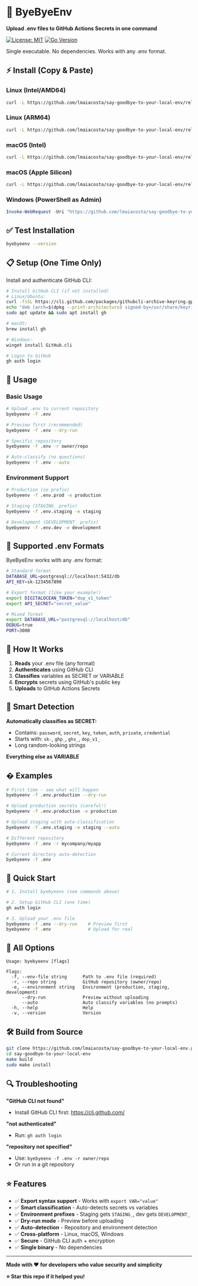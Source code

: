 # 🚀 ByeByeEnv

**Upload .env files to GitHub Actions Secrets in one command**

[![License: MIT](https://img.shields.io/badge/License-MIT-yellow.svg)](https://opensource.org/licenses/MIT)
[![Go Version](https://img.shields.io/badge/Go-1.21+-blue.svg)](https://golang.org/)

Single executable. No dependencies. Works with any .env format.

## ⚡ Install (Copy & Paste)

### Linux (Intel/AMD64)
```bash
curl -L https://github.com/lmaiacosta/say-goodbye-to-your-local-env/releases/latest/download/byebyeenv-linux-amd64 -o byebyeenv && chmod +x byebyeenv && sudo mv byebyeenv /usr/local/bin/
```

### Linux (ARM64)
```bash
curl -L https://github.com/lmaiacosta/say-goodbye-to-your-local-env/releases/latest/download/byebyeenv-linux-arm64 -o byebyeenv && chmod +x byebyeenv && sudo mv byebyeenv /usr/local/bin/
```

### macOS (Intel)
```bash
curl -L https://github.com/lmaiacosta/say-goodbye-to-your-local-env/releases/latest/download/byebyeenv-darwin-amd64 -o byebyeenv && chmod +x byebyeenv && sudo mv byebyeenv /usr/local/bin/
```

### macOS (Apple Silicon)
```bash
curl -L https://github.com/lmaiacosta/say-goodbye-to-your-local-env/releases/latest/download/byebyeenv-darwin-arm64 -o byebyeenv && chmod +x byebyeenv && sudo mv byebyeenv /usr/local/bin/
```

### Windows (PowerShell as Admin)
```powershell
Invoke-WebRequest -Uri "https://github.com/lmaiacosta/say-goodbye-to-your-local-env/releases/latest/download/byebyeenv-windows-amd64.exe" -OutFile "$env:ProgramFiles\byebyeenv.exe"
```

## ✅ Test Installation
```bash
byebyeenv --version
```

## 📋 Setup (One Time Only)

Install and authenticate GitHub CLI:
```bash
# Install GitHub CLI (if not installed)
# Linux/Ubuntu:
curl -fsSL https://cli.github.com/packages/githubcli-archive-keyring.gpg | sudo dd of=/usr/share/keyrings/githubcli-archive-keyring.gpg
echo "deb [arch=$(dpkg --print-architecture) signed-by=/usr/share/keyrings/githubcli-archive-keyring.gpg] https://cli.github.com/packages stable main" | sudo tee /etc/apt/sources.list.d/github-cli.list
sudo apt update && sudo apt install gh

# macOS:
brew install gh

# Windows:
winget install GitHub.cli

# Login to GitHub
gh auth login
```

## 🎯 Usage

### Basic Usage
```bash
# Upload .env to current repository
byebyeenv -f .env

# Preview first (recommended)
byebyeenv -f .env --dry-run

# Specific repository
byebyeenv -f .env -r owner/repo

# Auto-classify (no questions)
byebyeenv -f .env --auto
```

### Environment Support
```bash
# Production (no prefix)
byebyeenv -f .env.prod -e production

# Staging (STAGING_ prefix)
byebyeenv -f .env.staging -e staging

# Development (DEVELOPMENT_ prefix)
byebyeenv -f .env.dev -e development
```

## 📝 Supported .env Formats

ByeByeEnv works with any .env format:

```bash
# Standard format
DATABASE_URL=postgresql://localhost:5432/db
API_KEY=sk-1234567890

# Export format (like your example!)
export DIGITALOCEAN_TOKEN="dop_v1_token"
export API_SECRET="secret_value"

# Mixed format
export DATABASE_URL="postgresql://localhost/db"
DEBUG=true
PORT=3000
```

## 🔧 How It Works

1. **Reads** your .env file (any format)
2. **Authenticates** using GitHub CLI
3. **Classifies** variables as SECRET or VARIABLE
4. **Encrypts** secrets using GitHub's public key
5. **Uploads** to GitHub Actions Secrets

## 🔐 Smart Detection

**Automatically classifies as SECRET:**
- Contains: `password`, `secret`, `key`, `token`, `auth`, `private`, `credential`
- Starts with: `sk-`, `ghp_`, `ghs_`, `dop_v1_`
- Long random-looking strings

**Everything else as VARIABLE**

## � Examples

```bash
# First time - see what will happen
byebyeenv -f .env.production --dry-run

# Upload production secrets (careful!)
byebyeenv -f .env.production -e production

# Upload staging with auto-classification
byebyeenv -f .env.staging -e staging --auto

# Different repository
byebyeenv -f .env -r mycompany/myapp

# Current directory auto-detection
byebyeenv -f .env
```

## 🚀 Quick Start

```bash
# 1. Install byebyeenv (see commands above)

# 2. Setup GitHub CLI (one time)
gh auth login

# 3. Upload your .env file
byebyeenv -f .env --dry-run    # Preview first
byebyeenv -f .env              # Upload for real
```

## 📖 All Options

```
Usage: byebyeenv [flags]

Flags:
  -f, --env-file string      Path to .env file (required)
  -r, --repo string          GitHub repository (owner/repo)
  -e, --environment string   Environment (production, staging, development)
      --dry-run              Preview without uploading
      --auto                 Auto classify variables (no prompts)
  -h, --help                 Help
  -v, --version              Version
```

## 🛠️ Build from Source

```bash
git clone https://github.com/lmaiacosta/say-goodbye-to-your-local-env.git
cd say-goodbye-to-your-local-env
make build
sudo make install
```

## 🔍 Troubleshooting

**"GitHub CLI not found"**
- Install GitHub CLI first: https://cli.github.com/

**"not authenticated"**
- Run: `gh auth login`

**"repository not specified"**
- Use: `byebyeenv -f .env -r owner/repo`
- Or run in a git repository

## ⭐ Features

- ✅ **Export syntax support** - Works with `export VAR="value"`
- ✅ **Smart classification** - Auto-detects secrets vs variables
- ✅ **Environment prefixes** - Staging gets `STAGING_`, dev gets `DEVELOPMENT_`
- ✅ **Dry-run mode** - Preview before uploading
- ✅ **Auto-detection** - Repository and environment detection
- ✅ **Cross-platform** - Linux, macOS, Windows
- ✅ **Secure** - GitHub CLI auth + encryption
- ✅ **Single binary** - No dependencies

---

**Made with ❤️ for developers who value security and simplicity**

**⭐ Star this repo if it helped you!**
